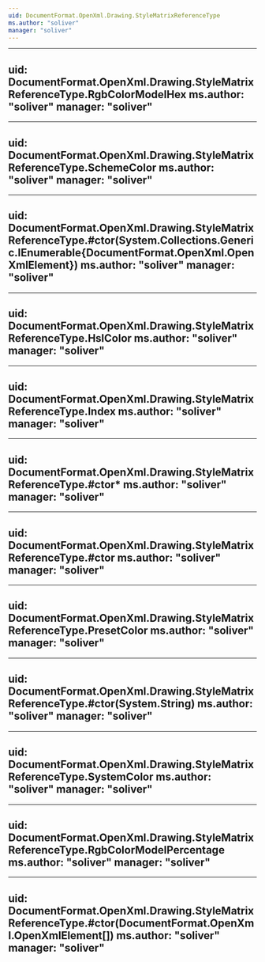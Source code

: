 ```yaml
---
uid: DocumentFormat.OpenXml.Drawing.StyleMatrixReferenceType
ms.author: "soliver"
manager: "soliver"
---
```


---
uid: DocumentFormat.OpenXml.Drawing.StyleMatrixReferenceType.RgbColorModelHex
ms.author: "soliver"
manager: "soliver"
---

---
uid: DocumentFormat.OpenXml.Drawing.StyleMatrixReferenceType.SchemeColor
ms.author: "soliver"
manager: "soliver"
---

---
uid: DocumentFormat.OpenXml.Drawing.StyleMatrixReferenceType.#ctor(System.Collections.Generic.IEnumerable{DocumentFormat.OpenXml.OpenXmlElement})
ms.author: "soliver"
manager: "soliver"
---

---
uid: DocumentFormat.OpenXml.Drawing.StyleMatrixReferenceType.HslColor
ms.author: "soliver"
manager: "soliver"
---

---
uid: DocumentFormat.OpenXml.Drawing.StyleMatrixReferenceType.Index
ms.author: "soliver"
manager: "soliver"
---

---
uid: DocumentFormat.OpenXml.Drawing.StyleMatrixReferenceType.#ctor*
ms.author: "soliver"
manager: "soliver"
---

---
uid: DocumentFormat.OpenXml.Drawing.StyleMatrixReferenceType.#ctor
ms.author: "soliver"
manager: "soliver"
---

---
uid: DocumentFormat.OpenXml.Drawing.StyleMatrixReferenceType.PresetColor
ms.author: "soliver"
manager: "soliver"
---

---
uid: DocumentFormat.OpenXml.Drawing.StyleMatrixReferenceType.#ctor(System.String)
ms.author: "soliver"
manager: "soliver"
---

---
uid: DocumentFormat.OpenXml.Drawing.StyleMatrixReferenceType.SystemColor
ms.author: "soliver"
manager: "soliver"
---

---
uid: DocumentFormat.OpenXml.Drawing.StyleMatrixReferenceType.RgbColorModelPercentage
ms.author: "soliver"
manager: "soliver"
---

---
uid: DocumentFormat.OpenXml.Drawing.StyleMatrixReferenceType.#ctor(DocumentFormat.OpenXml.OpenXmlElement[])
ms.author: "soliver"
manager: "soliver"
---
